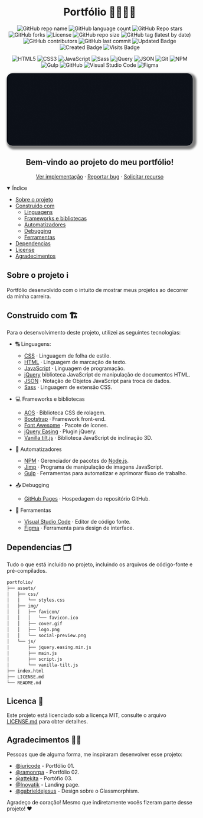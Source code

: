 <!-- Header -->
<h1 align="center">Portfólio 👨🏻‍💻💼</h1>
<!-- Repo info -->
<p align="center">
	<img alt="GitHub repo name" src="https://img.shields.io/badge/Jeferson%20Lucas-Portfólio-success" title="GitHub repo name"/>
	<img alt="GitHub language count" src="https://img.shields.io/github/languages/count/JefersonLucas/portfolio?color=success" title="GitHub language count"/>
	<img alt="GitHub Repo stars" src="https://img.shields.io/github/stars/JefersonLucas/portfolio?color=success" title="GitHub Repo stars"/>
	<img alt="GitHub forks" src="https://img.shields.io/github/forks/JefersonLucas/portfolio?color=success" title="GitHub forks"/>
	<img alt="License" src="https://img.shields.io/badge/License-MIT-green?color=success" title="License"/>
	<img alt="GitHub repo size" src="https://img.shields.io/github/repo-size/JefersonLucas/portfolio?color=successo" title="GitHub repo size"/>
	<img alt="GitHub tag (latest by date)" src="https://img.shields.io/github/v/tag/JefersonLucas/portfolio?color=success" title="GitHub tag (latest by date)"/>
	<img alt="GitHub contributors" src="https://img.shields.io/github/contributors/JefersonLucas/portfolio?color=success" title="GitHub contributors"/>
	<img alt="GitHub last commit" src="https://img.shields.io/github/last-commit/JefersonLucas/portfolio?color=success" title="GitHub last commit"/>
	<img alt="Updated Badge" src="https://badges.pufler.dev/updated/JefersonLucas/portfolio" title="Updated Badge"/>
	<img alt="Created Badge" src="https://badges.pufler.dev/created/JefersonLucas/portfolio" title="Created Badge"/>
	<img alt="Visits Badge" src="https://badges.pufler.dev/visits/JefersonLucas/portfolio" title="Visits Badge"/>
</p>
<!-- Tech info -->
<p align="center">
	<img alt="HTML5" src="https://img.shields.io/badge/-HTML-fff?style=flat&logo=HTML5" title="HTML5" />
	<img alt="CSS3" src="https://img.shields.io/badge/-CSS-fff?style=flat&logo=CSS3&logoColor=1572B6" title="CSS3" />
	<img alt="JavaScript" src="https://img.shields.io/badge/-JavaScript-fff?fff=flat&logoColor=FEAE32&logo=javascript" title="JavaScript" />
	<img alt="Sass" src="https://img.shields.io/badge/-Sass-ffffff?style=flat&logo=sass" title="Sass" />
	<img alt="jQuery" src="https://img.shields.io/badge/-jQuery-4878a0?style=flat&logo=jquery" title="jQuery" />
	<img alt="JSON" src="https://img.shields.io/badge/-JSON-fff?style=flat&logo=json&logoColor=1a1a1a" title="JSON" />
	<img alt="Git" src="https://img.shields.io/badge/-Git-fff?fff=flat&logo=git" title="Git" />
	<img alt="NPM" src="https://img.shields.io/badge/-NPM-fff?fff=flat&logo=npm" title="NPM" />
	<img alt="Gulp" src="https://img.shields.io/badge/-Gulp-fff?cf4647=flat&logo=gulp" title="Gulp" />
	<img alt="GitHub" src="https://img.shields.io/badge/-GitHub-333333?style=flat&logo=github" title="GitHub" />
	<img alt="Visual Studio Code" src="https://img.shields.io/badge/-Visual%20Studio%20Code-333333?style=flat&logo=visual-studio-code&logoColor=007ACC" title="Visual Studio Code" />
	<img alt="Figma" src="https://img.shields.io/badge/-Figma-2b2d34?fff&style=flat&logo=figma&logoColor=f24e1e" title="Figma" />
</p>
<!-- Cover -->
<p align="center">
	<img 
		alt="cover"
		loading="lazy"
		src="./assets/img/cover.gif"
		style="border-radius: 15px; box-shadow: 5px 5px 5px 5px rgba(0,0,0,.5);"
		title="Portfólio cover" 
	/>
</p>
<!-- Apresentação -->
<h2 align="center">Bem-vindo ao projeto do meu portfólio!</h2>
<p align="center">
    <a href="https://jefersonlucas.github.io/portfolio/">Ver implementação</a>
    ·
    <a href="https://github.com/JefersonLucas/portfolio/issues">Reportar bug</a>
    ·
    <a href="https://github.com/JefersonLucas/portfolio/issues">Solicitar recurso</a>
  </p>
</p>
<!-- Índice -->
<details open="open">
<summary>Índice</summary>
  <ul>
    <li>
      <a href="#sobre-o-projeto">Sobre o projeto</a>
    </li>
		<li>
      <a href="#construido-com">Construido com</a>
      <ul>
        <li><a href="linguagens">Linguagens</a></li>
        <li><a href="#frameworks-e-bibliotecas">Frameworks e bibliotecas</a></li>
        <li><a href="#automatizadores">Automatizadores</a></li>
        <li><a href="#debugging">Debugging</a></li>
        <li><a href="#ferramentas">Ferramentas</a></li>
      </ul>
    </li>
    <li><a href="#dependencias">Dependencias</a></li>
    <li><a href="#licenca">License</a></li>
    <li><a href="#agradecimentos">Agradecimentos</a></li>
  </ul>
</details>

<!-- Sobre o projeto -->
## Sobre o projeto ℹ️

Portfólio desenvolvido com o intuito de mostrar meus projetos ao decorrer da minha carreira.

<!-- Construido com --> 
## Construido com 🏗️

Para o desenvolvimento deste projeto, utilizei as seguintes tecnologias:

* 🔠 Linguagens:
	* [CSS](https://www.w3schools.com/css/) · Linguagem de folha de estilo.
	* [HTML](https://www.w3schools.com/html/default.asp) · Linguagem de marcação de texto.
	* [JavaScript](https://www.w3schools.com/js/default.asp) · Linguagem de programação.
	* [jQuery](https://jquery.com/) biblioteca JavaScript de manipulação de documentos HTML.
	* [JSON](https://www.json.org/json-en.html) · Notação de Objetos JavaScript para troca de dados.
	* [Sass](https://sass-lang.com/) · Linguagem de extensão CSS.

* 💻 Frameworks e bibliotecas
	* [AOS](https://michalsnik.github.io/aos/) · Biblioteca CSS de rolagem.
	* [Bootstrap](https://getbootstrap.com/) · Framework front-end.
	* [Font Awesome](https://fontawesome.com/) · Pacote de ícones.
	* [jQuery Easing](http://gsgd.co.uk/sandbox/jquery/easing/) · Plugin jQuery.
	* [Vanilla tilt.js](https://github.com/micku7zu/vanilla-tilt.js) · Biblioteca JavaScript de inclinação 3D.

* 🔄 Automatizadores
	* [NPM](https://www.npmjs.com/) · Gerenciador de pacotes do [Node.js](https://nodejs.org/en/). 
	* [Jimp](https://www.npmjs.com/package/jimp) · Programa de manipulação de imagens JavaScript.
	* [Gulp](https://gulpjs.com/) · Ferramentas para automatizar e aprimorar fluxo de trabalho.

* 📤 Debugging
	* [GitHub Pages](https://pages.github.com/) · Hospedagem do repositório GitHub.

* 🧰 Ferramentas
	* [Visual Studio Code](https://code.visualstudio.com/) · Editor de código fonte.
	* [Figma](https://www.figma.com/) · Ferramenta para design de interface.

<!-- Dependencias -->
## Dependencias 🗂️
Tudo o que está incluído no projeto, incluindo os arquivos de código-fonte e pré-compilados.

```
portfolio/
├── assets/
│   ├── css/
│   │   └── styles.css
│   ├── img/
│   │   ├── favicon/
│   │   │   └── favicon.ico
│   │   ├── cover.gif
│   │   ├── logo.png
│   │   └── social-preview.png
│   └── js/
│       ├── jquery.easing.min.js
│       ├── main.js
│       ├── script.js
│       └── vanilla-tilt.js
├── index.html
├── LICENSE.md
└── README.md
```

<!-- License -->
## Licenca 🧾

Este projeto está licenciado sob a licença MIT, consulte o arquivo [LICENSE.md](https://github.com/JefersonLucas/portfolio/blob/master/LICENSE.md) para obter detalhes.

<!-- Agradecimentos  -->
## Agradecimentos 🤝🏻

Pessoas que de alguma forma, me inspiraram desenvolver esse projeto:
* [@iuricode](https://github.com/iuricode/portfolio) - Portfólio 01.
* [@ramonrpa](https://github.com/ramonrpa/ramonrpa.github.io) - Portfólio 02.
* [@attekita](http://www.attekita.com/) - Portófio 03.
* [@Inovatik](https://github.com/Inovatik) - Landing page.
* [@gabrieldejesus](https://github.com/gabrieldejesus) - Design sobre o Glassmorphism.

Agradeço de coração! Mesmo que indiretamente vocês fizeram parte desse projeto! ❤️